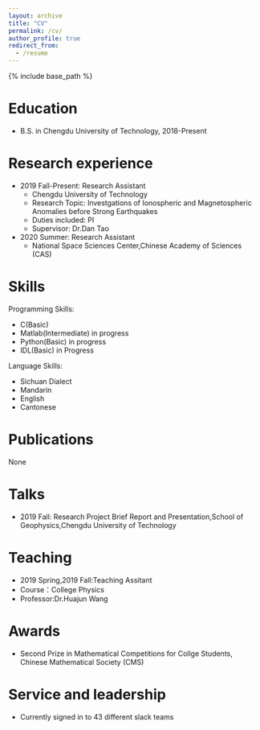 ```yaml
---
layout: archive
title: "CV"
permalink: /cv/
author_profile: true
redirect_from:
  - /resume
---
```


{% include base_path %}

Education
======
* B.S. in Chengdu University of Technology, 2018-Present

Research experience
======
* 2019 Fall-Present: Research Assistant
  * Chengdu University of Technology
  * Research Topic: Investgations of Ionospheric and Magnetospheric Anomalies before Strong Earthquakes
  * Duties included: PI
  * Supervisor: Dr.Dan Tao
* 2020 Summer: Research Assistant
  * National Space Sciences Center,Chinese Academy of Sciences (CAS)

  
Skills
======
Programming Skills:
* C(Basic)
* Matlab(Intermediate) in progress
* Python(Basic) in progress
* IDL(Basic) in Progress

Language Skills:
* Sichuan Dialect
* Mandarin
* English
* Cantonese


Publications
======
  None
  
Talks
======
* 2019 Fall: Research Project Brief Report and Presentation,School of Geophysics,Chengdu University of Technology
  
Teaching
======
* 2019 Spring,2019 Fall:Teaching Assitant
* Course：College Physics
* Professor:Dr.Huajun Wang
  
Awards
======
* Second Prize in Mathematical Competitions for Collge Students, Chinese Mathematical Society (CMS)

Service and leadership
======
* Currently signed in to 43 different slack teams
